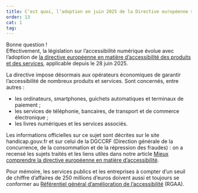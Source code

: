 ```yaml
---
title: C’est quoi, l’adoption en juin 2025 de la Directive européenne sur l’accessibilité ?
order: 13
cat: 1
tag:
---
```


Bonne question&nbsp;!  
Effectivement, la législation sur l’accessibilité numérique évolue avec l’adoption de [la directive européenne en matière d’accessibilité des produits et des services](https://eur-lex.europa.eu/legal-content/FR/TXT/HTML/?uri=CELEX:32019L0882), applicable depuis le 28 juin 2025.

La directive impose désormais aux opérateurs économiques de garantir l’accessibilité de nombreux produits et services. Sont concernés, entre autres&nbsp;:
- les ordinateurs, smartphones, guichets automatiques et terminaux de paiement&nbsp;;
- les services de téléphonie, bancaires, de transport et de commerce électronique&nbsp;;
- les livres numériques et les services associés.

Les informations officielles sur ce sujet sont décrites sur le site handicap.gouv.fr et sur celui de la DGCCRF (Direction générale de la concurrence, de la consommation et de la répression des fraudes)&nbsp;: on a recensé les sujets traités et les liens utiles dans notre article [Mieux comprendre la directive européenne en matière d’accessibilité](https://design.numerique.gouv.fr/articles/2025-07-31-european-accessibility-act/).

Pour mémoire, les services publics et les entreprises à compter d’un seuil de chiffre d’affaires de 250 millions d’euros doivent aussi et toujours se conformer au [Référentiel général d’amélioration de l’accessibilité](https://accessibilite.numerique.gouv.fr/) (RGAA).
